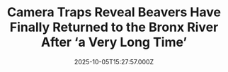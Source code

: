 ---
title: "Camera Traps Reveal Beavers Have Finally Returned to the Bronx River After ‘a Very Long Time’"
date: 2025-10-05T15:27:57.000Z
category: Human Kindness
externalLink: "https://www.goodnewsnetwork.org/camera-traps-reveal-beavers-have-returned-to-the-bronx-river/"
image: ""
excerpt: "Beavers had not been seen in New York City for 200 years, after their coveted fur pelts became valuable and habitat was impacted by human activity. But, finally, in 2007 one was spotted in the Bronx River. Then, a second beaver arrived—nicknamed Justin Beaver, who joined José, the original—and they lived together for a number […] The post Camera Traps…"
---